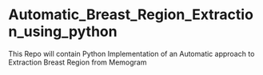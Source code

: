 # Automatic_Breast_Region_Extraction_using_python
This Repo will contain Python Implementation of an Automatic approach to Extraction Breast Region from Memogram
